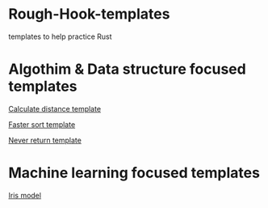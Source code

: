 # Rough-Hook-templates

templates to help practice Rust

# Algothim & Data structure focused templates

[Calculate distance template](https://github.com/y0sif/calculate-distance)

[Faster sort template](https://github.com/y0sif/faster-sort)

[Never return template](https://github.com/y0sif/never-return)


# Machine learning focused templates

[Iris model](https://github.com/y0sif/iris-model)
